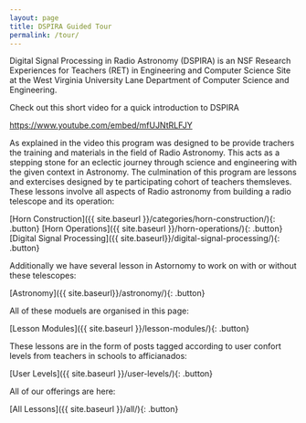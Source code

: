 ```yaml
---
layout: page
title: DSPIRA Guided Tour
permalink: /tour/
---
```


Digital Signal Processing in Radio Astronomy (DSPIRA) is an NSF Research Experiences for Teachers (RET) in Engineering and Computer Science Site at the West Virginia University Lane Department of Computer Science and Engineering.

Check out this short video for a quick introduction to DSPIRA

https://www.youtube.com/embed/mfUJNtRLFJY

As explained in the video this program was designed to be provide trachers the training and materials in the field of Radio Astronomy. This acts as a stepping stone for an eclectic journey through science and engineering with the given context in Astronomy. The culmination of this program are lessons and extercises designed by te participating cohort of teachers themsleves. These lessons involve all aspects of Radio astronomy from building a radio telescope  and its operation: 

[Horn Construction]({{ site.baseurl }}/categories/horn-construction/){: .button} [Horn Operations]({{ site.baseurl }}/horn-operations/){: .button} [Digital Signal Processing]({{ site.baseurl}}/digital-signal-processing/){: .button}

Additionally we have several lesson in Astornomy to work on with or without these telescopes:

[Astronomy]({{ site.baseurl}}/astronomy/){: .button}


All of these moduels are organised in this page: 

[Lesson Modules]({{ site.baseurl }}/lesson-modules/){: .button} 

These lessons are in the form of posts tagged according to user confort levels from teachers in schools to afficianados:

[User Levels]({{ site.baseurl }}/user-levels/){: .button} 

All of our offerings are here:

[All Lessons]({{ site.baseurl }}/all/){: .button}